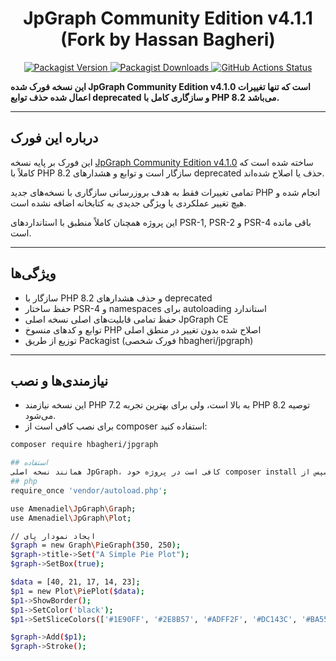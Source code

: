 <h1 align="center">JpGraph Community Edition v4.1.1 (Fork by Hassan Bagheri)</h1>

<p align="center">
<a href="https://packagist.org/packages/hbagheri/jpgraph">
<img src="https://img.shields.io/packagist/v/hbagheri/jpgraph" alt="Packagist Version">
</a>
<a href="https://packagist.org/packages/hbagheri/jpgraph">
<img src="https://img.shields.io/packagist/dm/hbagheri/jpgraph.svg" alt="Packagist Downloads">
</a>
<a href="https://github.com/hbagheri/jpgraph/actions">
<img src="https://github.com/hbagheri/jpgraph/workflows/Tests/badge.svg" alt="GitHub Actions Status">
</a>
</p> 

**این نسخه فورک شده JpGraph Community Edition v4.1.0 است که تنها تغییرات اعمال شده حذف توابع deprecated و سازگاری کامل با PHP 8.2 می‌باشد.**  

---

## درباره این فورک

این فورک بر پایه نسخه [JpGraph Community Edition v4.1.0](https://github.com/amenadiel/jpgraph) ساخته شده است که کاملاً با PHP 8.2 سازگار است و توابع و هشدارهای deprecated حذف یا اصلاح شده‌اند.

تمامی تغییرات فقط به هدف بروزرسانی سازگاری با نسخه‌های جدید PHP انجام شده و هیچ تغییر عملکردی یا ویژگی جدیدی به کتابخانه اضافه نشده است.

این پروژه همچنان کاملاً منطبق با استانداردهای PSR-1, PSR-2 و PSR-4 باقی مانده است.

---

## ویژگی‌ها

- سازگار با PHP 8.2 و حذف هشدارهای deprecated
- حفظ ساختار PSR-4 و namespaces برای autoloading استاندارد
- حفظ تمامی قابلیت‌های اصلی نسخه اصلی JpGraph CE
- توابع و کدهای منسوخ PHP اصلاح شده بدون تغییر در منطق اصلی
- توزیع از طریق Packagist (فورک شخصی hbagheri/jpgraph)

---

## نیازمندی‌ها و نصب

- این نسخه نیازمند PHP 7.2 به بالا است، ولی برای بهترین تجربه PHP 8.2 توصیه می‌شود.
- برای نصب کافی است از composer استفاده کنید:

```sh
composer require hbagheri/jpgraph

## استفاده
همانند نسخه اصلی JpGraph، کافی است در پروژه خود composer install کنید و سپس از autoload استفاده کنید:
## php
require_once 'vendor/autoload.php';

use Amenadiel\JpGraph\Graph;
use Amenadiel\JpGraph\Plot;

// ایجاد نمودار پای
$graph = new Graph\PieGraph(350, 250);
$graph->title->Set("A Simple Pie Plot");
$graph->SetBox(true);

$data = [40, 21, 17, 14, 23];
$p1 = new Plot\PiePlot($data);
$p1->ShowBorder();
$p1->SetColor('black');
$p1->SetSliceColors(['#1E90FF', '#2E8B57', '#ADFF2F', '#DC143C', '#BA55D3']);

$graph->Add($p1);
$graph->Stroke();


